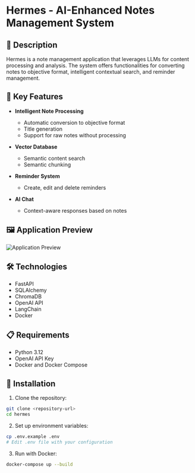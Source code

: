 # Hermes - AI-Enhanced Notes Management System

## 📝 Description
Hermes is a note management application that leverages LLMs for content processing and analysis. The system offers functionalities for converting notes to objective format, intelligent contextual search, and reminder management.

## 🚀 Key Features
- **Intelligent Note Processing**
  - Automatic conversion to objective format
  - Title generation
  - Support for raw notes without processing
  
- **Vector Database**
  - Semantic content search
  - Semantic chunking
  
- **Reminder System**
  - Create, edit and delete reminders

- **AI Chat**
  - Context-aware responses based on notes

## 🖼️ Application Preview

![Application Preview](./images/hermesui.png)

## 🛠️ Technologies
- FastAPI
- SQLAlchemy
- ChromaDB
- OpenAI API
- LangChain
- Docker

## 📋 Requirements
- Python 3.12
- OpenAI API Key
- Docker and Docker Compose

## 🔧 Installation

1. Clone the repository:
```bash
git clone <repository-url>
cd hermes
```

2. Set up environment variables:
```bash
cp .env.example .env
# Edit .env file with your configuration
```

3. Run with Docker:
```bash
docker-compose up --build
```